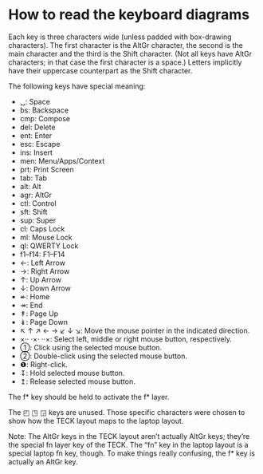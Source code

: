 How to read the keyboard diagrams
=================================

Each key is three characters wide (unless padded with box-drawing characters).
The first character is the AltGr character, the second is the main character and
the third is the Shift character. (Not all keys have AltGr characters; in that
case the first character is a space.) Letters implicitly have their uppercase
counterpart as the Shift character.

The following keys have special meaning:

- ␣:   Space
- bs:  Backspace
- cmp: Compose
- del: Delete
- ent: Enter
- esc: Escape
- ins: Insert
- men: Menu/Apps/Context
- prt: Print Screen
- tab: Tab
- alt: Alt
- agr: AltGr
- ctl: Control
- sft: Shift
- sup: Super
- cl: Caps Lock
- ml: Mouse Lock
- ql: QWERTY Lock
- f1–f14: F1–F14
- ←: Left Arrow
- →: Right Arrow
- ↑: Up Arrow
- ↓: Down Arrow
- ↞: Home
- ↠: End
- ↟: Page Up
- ↡: Page Down
- ↖ ↑ ↗ ← → ↙ ↓ ↘: Move the mouse pointer in the indicated direction.
- ×·· ·×· ··×: Select left, middle or right mouse button, respectively.
- ➀: Click using the selected mouse button.
- ➁: Double-click using the selected mouse button.
- ❶: Right-click.
- ↧: Hold selected mouse button.
- ↥: Release selected mouse button.

The f\* key should be held to activate the f\* layer.

The ◰ ◳ ◲ keys are unused. Those specific characters were chosen to show how the
TECK layout maps to the laptop layout.

Note: The AltGr keys in the TECK layout aren’t actually AltGr keys; they’re the
special fn layer key of the TECK. The “fn” key in the laptop layout is a special
laptop fn key, though. To make things really confusing, the f\* key is actually
an AltGr key.
